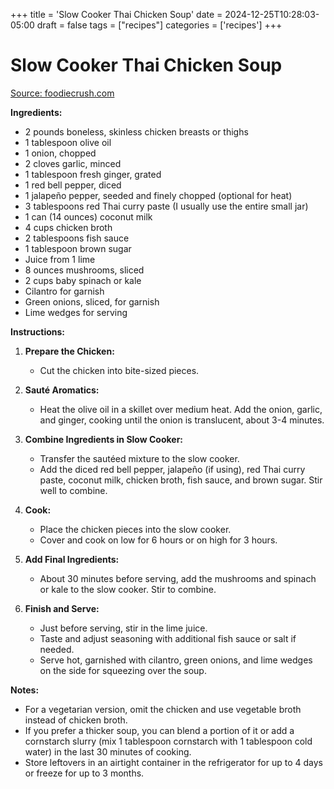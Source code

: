 +++
title = 'Slow Cooker Thai Chicken Soup'
date = 2024-12-25T10:28:03-05:00
draft = false
tags = ["recipes"]
categories = ['recipes']
+++

# Slow Cooker Thai Chicken Soup
[Source: foodiecrush.com](https://www.foodiecrush.com/slow-cooker-thai-chicken-soup/)

**Ingredients:**
- 2 pounds boneless, skinless chicken breasts or thighs
- 1 tablespoon olive oil
- 1 onion, chopped
- 2 cloves garlic, minced
- 1 tablespoon fresh ginger, grated
- 1 red bell pepper, diced
- 1 jalapeño pepper, seeded and finely chopped (optional for heat)
- 3 tablespoons red Thai curry paste (I usually use the entire small jar)
- 1 can (14 ounces) coconut milk
- 4 cups chicken broth
- 2 tablespoons fish sauce
- 1 tablespoon brown sugar
- Juice from 1 lime
- 8 ounces mushrooms, sliced
- 2 cups baby spinach or kale
- Cilantro for garnish
- Green onions, sliced, for garnish
- Lime wedges for serving

**Instructions:**

1. **Prepare the Chicken:**
   - Cut the chicken into bite-sized pieces.

2. **Sauté Aromatics:**
   - Heat the olive oil in a skillet over medium heat. Add the onion, garlic, and ginger, cooking until the onion is translucent, about 3-4 minutes.

3. **Combine Ingredients in Slow Cooker:**
   - Transfer the sautéed mixture to the slow cooker.
   - Add the diced red bell pepper, jalapeño (if using), red Thai curry paste, coconut milk, chicken broth, fish sauce, and brown sugar. Stir well to combine.

4. **Cook:**
   - Place the chicken pieces into the slow cooker.
   - Cover and cook on low for 6 hours or on high for 3 hours.

5. **Add Final Ingredients:**
   - About 30 minutes before serving, add the mushrooms and spinach or kale to the slow cooker. Stir to combine.

6. **Finish and Serve:**
   - Just before serving, stir in the lime juice.
   - Taste and adjust seasoning with additional fish sauce or salt if needed.
   - Serve hot, garnished with cilantro, green onions, and lime wedges on the side for squeezing over the soup.

**Notes:**
- For a vegetarian version, omit the chicken and use vegetable broth instead of chicken broth.
- If you prefer a thicker soup, you can blend a portion of it or add a cornstarch slurry (mix 1 tablespoon cornstarch with 1 tablespoon cold water) in the last 30 minutes of cooking.
- Store leftovers in an airtight container in the refrigerator for up to 4 days or freeze for up to 3 months.
